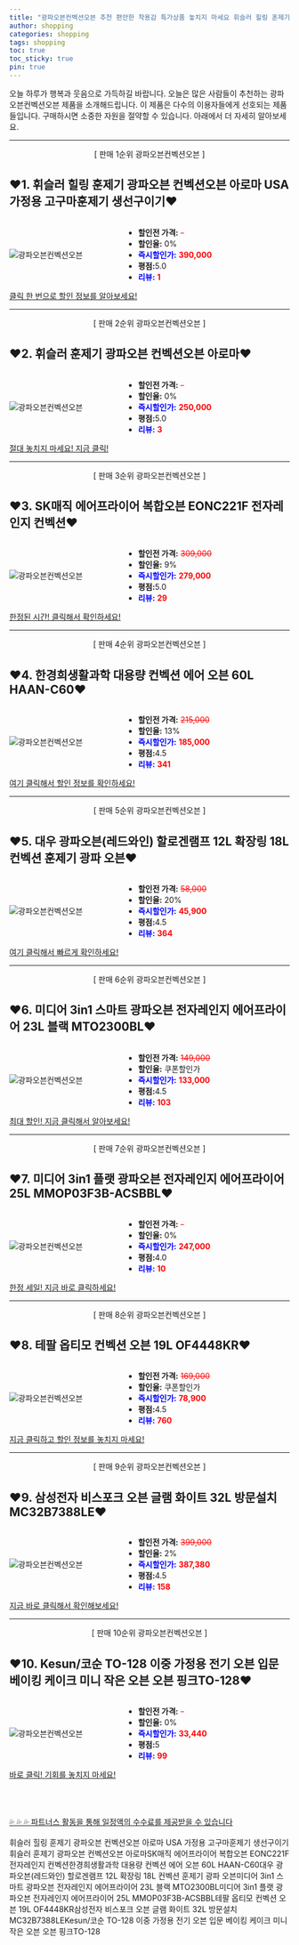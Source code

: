 ```yaml
---
title: "광파오븐컨벡션오븐 추천 편안한 착용감 특가상품 놓치지 마세요 휘슬러 힐링 훈제기 광파오븐 컨벡션오븐"
author: shopping
categories: shopping
tags: shopping
toc: true
toc_sticky: true
pin: true
---
```

오늘 하루가 행복과 웃음으로 가득하길 바랍니다. 오늘은 많은 사람들이 추천하는 광파오븐컨벡션오븐 제품을 소개해드립니다. 이 제품은 다수의 이용자들에게 선호되는 제품들입니다. 구매하시면 소중한 자원을 절약할 수 있습니다. 아래에서 더 자세히 알아보세요.

---
<p class="toplist" style="margin: 0 auto; display: block; width: fit-content;">[ 판매 1순위 광파오븐컨벡션오븐 ]</p>

<h2><strong>❤️1. 휘슬러 힐링 훈제기 광파오븐 컨벡션오븐 아로마 USA 가정용 고구마훈제기 생선구이기❤️</strong></h2>

<div style="display: flex; align-items: center;">
    <div style="flex: 0.4;">
        <img src="https://thumbnail7.coupangcdn.com/thumbnails/remote/230x230ex/image/vendor_inventory/1166/3262979668f5c471db1c1307cf46610c20f40c4c23ee6931a15bf4ca4b60.jpg" alt="광파오븐컨벡션오븐" style="max-width: 100%;">
    </div>
    <div style="flex: 0.6; margin-left: 10px;">
        <ul>
            <li><strong>할인전 가격:</strong> <del style="color: red;">-</del></li>
            <li><strong>할인율:</strong> 0%</li>
            <li><span style='color:blue'><strong>즉시할인가:</strong></span> <span style='color:red'><strong>390,000</strong></span></li>
            <li><strong>평점:</strong>5.0</li>
            <li><span style='color:blue'><strong>리뷰:</strong></span> <span style='color:red'><strong>1</strong></span></li>
        </ul>
    </div>
</div>
<div class="center">
    <a href="https://William4Davisa.github.io?lptag=AF9450613&subid=githubio&pageKey=8115840223&traceid=V0-153&itemId=23008699921&vendorItemId=90042552709" class="myButton">
        클릭 한 번으로 할인 정보를 알아보세요!
    </a>
</div>


---
<p class="toplist" style="margin: 0 auto; display: block; width: fit-content;">[ 판매 2순위 광파오븐컨벡션오븐 ]</p>

<h2><strong>❤️2. 휘슬러 훈제기 광파오븐 컨벡션오븐 아로마❤️</strong></h2>

<div style="display: flex; align-items: center;">
    <div style="flex: 0.4;">
        <img src="https://thumbnail6.coupangcdn.com/thumbnails/remote/230x230ex/image/vendor_inventory/b3c7/3fdb37ba1560fbcf9d707c01c786acd999151dbd4fdc64147b9e1579e642.png" alt="광파오븐컨벡션오븐" style="max-width: 100%;">
    </div>
    <div style="flex: 0.6; margin-left: 10px;">
        <ul>
            <li><strong>할인전 가격:</strong> <del style="color: red;">-</del></li>
            <li><strong>할인율:</strong> 0%</li>
            <li><span style='color:blue'><strong>즉시할인가:</strong></span> <span style='color:red'><strong>250,000</strong></span></li>
            <li><strong>평점:</strong>5.0</li>
            <li><span style='color:blue'><strong>리뷰:</strong></span> <span style='color:red'><strong>3</strong></span></li>
        </ul>
    </div>
</div>
<div class="center">
    <a href="https://William4Davisa.github.io?lptag=AF9450613&subid=githubio&pageKey=7679251916&traceid=V0-153&itemId=20506855872&vendorItemId=88429721961" class="myButton">
        절대 놓치지 마세요! 지금 클릭!
    </a>
</div>


---
<p class="toplist" style="margin: 0 auto; display: block; width: fit-content;">[ 판매 3순위 광파오븐컨벡션오븐 ]</p>

<h2><strong>❤️3. SK매직 에어프라이어 복합오븐 EONC221F 전자레인지 컨벡션❤️</strong></h2>

<div style="display: flex; align-items: center;">
    <div style="flex: 0.4;">
        <img src="https://thumbnail7.coupangcdn.com/thumbnails/remote/230x230ex/image/vendor_inventory/bc95/20865a7c3805d2a152ee0f444b0613561ef8abaeef5d96c74f892627f6ef.jpg" alt="광파오븐컨벡션오븐" style="max-width: 100%;">
    </div>
    <div style="flex: 0.6; margin-left: 10px;">
        <ul>
            <li><strong>할인전 가격:</strong> <del style="color: red;">309,000</del></li>
            <li><strong>할인율:</strong> 9%</li>
            <li><span style='color:blue'><strong>즉시할인가:</strong></span> <span style='color:red'><strong>279,000</strong></span></li>
            <li><strong>평점:</strong>5.0</li>
            <li><span style='color:blue'><strong>리뷰:</strong></span> <span style='color:red'><strong>29</strong></span></li>
        </ul>
    </div>
</div>
<div class="center">
    <a href="https://William4Davisa.github.io?lptag=AF9450613&subid=githubio&pageKey=7804370297&traceid=V0-153&itemId=21144989614&vendorItemId=88206579320" class="myButton">
        한정된 시간! 클릭해서 확인하세요!
    </a>
</div>


---
<p class="toplist" style="margin: 0 auto; display: block; width: fit-content;">[ 판매 4순위 광파오븐컨벡션오븐 ]</p>

<h2><strong>❤️4. 한경희생활과학 대용량 컨벡션 에어 오븐 60L HAAN-C60❤️</strong></h2>

<div style="display: flex; align-items: center;">
    <div style="flex: 0.4;">
        <img src="https://thumbnail8.coupangcdn.com/thumbnails/remote/230x230ex/image/vendor_inventory/b722/ddfb2f53e5c33a788c7ea8539417aa4fe3d670e941c6dfb317c53cb4a1f8.jpg" alt="광파오븐컨벡션오븐" style="max-width: 100%;">
    </div>
    <div style="flex: 0.6; margin-left: 10px;">
        <ul>
            <li><strong>할인전 가격:</strong> <del style="color: red;">215,000</del></li>
            <li><strong>할인율:</strong> 13%</li>
            <li><span style='color:blue'><strong>즉시할인가:</strong></span> <span style='color:red'><strong>185,000</strong></span></li>
            <li><strong>평점:</strong>4.5</li>
            <li><span style='color:blue'><strong>리뷰:</strong></span> <span style='color:red'><strong>341</strong></span></li>
        </ul>
    </div>
</div>
<div class="center">
    <a href="https://William4Davisa.github.io?lptag=AF9450613&subid=githubio&pageKey=4848629104&traceid=V0-153&itemId=6274350438&vendorItemId=77612743892" class="myButton">
        여기 클릭해서 할인 정보를 확인하세요!
    </a>
</div>


---
<p class="toplist" style="margin: 0 auto; display: block; width: fit-content;">[ 판매 5순위 광파오븐컨벡션오븐 ]</p>

<h2><strong>❤️5. 대우 광파오븐(레드와인) 할로겐램프 12L 확장링 18L 컨벡션 훈제기 광파 오븐❤️</strong></h2>

<div style="display: flex; align-items: center;">
    <div style="flex: 0.4;">
        <img src="https://thumbnail10.coupangcdn.com/thumbnails/remote/230x230ex/image/vendor_inventory/images/2019/01/21/16/3/8b166b08-036a-48aa-8c6d-d45fa16fb136.jpg" alt="광파오븐컨벡션오븐" style="max-width: 100%;">
    </div>
    <div style="flex: 0.6; margin-left: 10px;">
        <ul>
            <li><strong>할인전 가격:</strong> <del style="color: red;">58,000</del></li>
            <li><strong>할인율:</strong> 20%</li>
            <li><span style='color:blue'><strong>즉시할인가:</strong></span> <span style='color:red'><strong>45,900</strong></span></li>
            <li><strong>평점:</strong>4.5</li>
            <li><span style='color:blue'><strong>리뷰:</strong></span> <span style='color:red'><strong>364</strong></span></li>
        </ul>
    </div>
</div>
<div class="center">
    <a href="https://William4Davisa.github.io?lptag=AF9450613&subid=githubio&pageKey=145895212&traceid=V0-153&itemId=422780128&vendorItemId=4313927713" class="myButton">
        여기 클릭해서 빠르게 확인하세요!
    </a>
</div>


---
<p class="toplist" style="margin: 0 auto; display: block; width: fit-content;">[ 판매 6순위 광파오븐컨벡션오븐 ]</p>

<h2><strong>❤️6. 미디어 3in1 스마트 광파오븐 전자레인지 에어프라이어 23L 블랙 MTO2300BL❤️</strong></h2>

<div style="display: flex; align-items: center;">
    <div style="flex: 0.4;">
        <img src="https://thumbnail7.coupangcdn.com/thumbnails/remote/230x230ex/image/retail/images/3279276861178581-6f30e591-2670-483a-a93e-1e8c423f074d.jpg" alt="광파오븐컨벡션오븐" style="max-width: 100%;">
    </div>
    <div style="flex: 0.6; margin-left: 10px;">
        <ul>
            <li><strong>할인전 가격:</strong> <del style="color: red;">149,000</del></li>
            <li><strong>할인율:</strong> 쿠폰할인가</li>
            <li><span style='color:blue'><strong>즉시할인가:</strong></span> <span style='color:red'><strong>133,000</strong></span></li>
            <li><strong>평점:</strong>4.5</li>
            <li><span style='color:blue'><strong>리뷰:</strong></span> <span style='color:red'><strong>103</strong></span></li>
        </ul>
    </div>
</div>
<div class="center">
    <a href="https://William4Davisa.github.io?lptag=AF9450613&subid=githubio&pageKey=7634815305&traceid=V0-153&itemId=20271379965&vendorItemId=87358462246" class="myButton">
        최대 할인! 지금 클릭해서 알아보세요!
    </a>
</div>


---
<p class="toplist" style="margin: 0 auto; display: block; width: fit-content;">[ 판매 7순위 광파오븐컨벡션오븐 ]</p>

<h2><strong>❤️7. 미디어 3in1 플랫 광파오븐 전자레인지 에어프라이어 25L MMOP03F3B-ACSBBL❤️</strong></h2>

<div style="display: flex; align-items: center;">
    <div style="flex: 0.4;">
        <img src="https://thumbnail9.coupangcdn.com/thumbnails/remote/230x230ex/image/retail/images/898144304165807-f03cfdc9-cbb0-499a-a765-930dc2d403a1.jpg" alt="광파오븐컨벡션오븐" style="max-width: 100%;">
    </div>
    <div style="flex: 0.6; margin-left: 10px;">
        <ul>
            <li><strong>할인전 가격:</strong> <del style="color: red;">-</del></li>
            <li><strong>할인율:</strong> 0%</li>
            <li><span style='color:blue'><strong>즉시할인가:</strong></span> <span style='color:red'><strong>247,000</strong></span></li>
            <li><strong>평점:</strong>4.0</li>
            <li><span style='color:blue'><strong>리뷰:</strong></span> <span style='color:red'><strong>10</strong></span></li>
        </ul>
    </div>
</div>
<div class="center">
    <a href="https://William4Davisa.github.io?lptag=AF9450613&subid=githubio&pageKey=7837941160&traceid=V0-153&itemId=21329306203&vendorItemId=88387884237" class="myButton">
        한정 세일! 지금 바로 클릭하세요!
    </a>
</div>


---
<p class="toplist" style="margin: 0 auto; display: block; width: fit-content;">[ 판매 8순위 광파오븐컨벡션오븐 ]</p>

<h2><strong>❤️8. 테팔 옵티모 컨벡션 오븐 19L OF4448KR❤️</strong></h2>

<div style="display: flex; align-items: center;">
    <div style="flex: 0.4;">
        <img src="https://thumbnail10.coupangcdn.com/thumbnails/remote/230x230ex/image/retail/images/4350523747015399-fb2a4207-d6d1-4778-a136-1ff361a5f09a.jpg" alt="광파오븐컨벡션오븐" style="max-width: 100%;">
    </div>
    <div style="flex: 0.6; margin-left: 10px;">
        <ul>
            <li><strong>할인전 가격:</strong> <del style="color: red;">169,000</del></li>
            <li><strong>할인율:</strong> 쿠폰할인가</li>
            <li><span style='color:blue'><strong>즉시할인가:</strong></span> <span style='color:red'><strong>78,900</strong></span></li>
            <li><strong>평점:</strong>4.5</li>
            <li><span style='color:blue'><strong>리뷰:</strong></span> <span style='color:red'><strong>760</strong></span></li>
        </ul>
    </div>
</div>
<div class="center">
    <a href="https://William4Davisa.github.io?lptag=AF9450613&subid=githubio&pageKey=27886117&traceid=V0-153&itemId=107688935&vendorItemId=3712845516" class="myButton">
        지금 클릭하고 할인 정보를 놓치지 마세요!
    </a>
</div>


---
<p class="toplist" style="margin: 0 auto; display: block; width: fit-content;">[ 판매 9순위 광파오븐컨벡션오븐 ]</p>

<h2><strong>❤️9. 삼성전자 비스포크 오븐 글램 화이트 32L 방문설치 MC32B7388LE❤️</strong></h2>

<div style="display: flex; align-items: center;">
    <div style="flex: 0.4;">
        <img src="https://thumbnail10.coupangcdn.com/thumbnails/remote/230x230ex/image/rs_quotation_api/ckzmrear/f628986eb3a04d00a8d8342401ca78eb.jpg" alt="광파오븐컨벡션오븐" style="max-width: 100%;">
    </div>
    <div style="flex: 0.6; margin-left: 10px;">
        <ul>
            <li><strong>할인전 가격:</strong> <del style="color: red;">399,000</del></li>
            <li><strong>할인율:</strong> 2%</li>
            <li><span style='color:blue'><strong>즉시할인가:</strong></span> <span style='color:red'><strong>387,380</strong></span></li>
            <li><strong>평점:</strong>4.5</li>
            <li><span style='color:blue'><strong>리뷰:</strong></span> <span style='color:red'><strong>158</strong></span></li>
        </ul>
    </div>
</div>
<div class="center">
    <a href="https://William4Davisa.github.io?lptag=AF9450613&subid=githubio&pageKey=6741295299&traceid=V0-153&itemId=15737588319&vendorItemId=82951507168" class="myButton">
        지금 바로 클릭해서 확인해보세요!
    </a>
</div>


---
<p class="toplist" style="margin: 0 auto; display: block; width: fit-content;">[ 판매 10순위 광파오븐컨벡션오븐 ]</p>

<h2><strong>❤️10. Kesun/코순 TO-128 이중 가정용 전기 오븐 입문 베이킹 케이크 미니 작은 오븐 오븐 핑크TO-128❤️</strong></h2>

<div style="display: flex; align-items: center;">
    <div style="flex: 0.4;">
        <img src="https://thumbnail8.coupangcdn.com/thumbnails/remote/230x230ex/image/vendor_inventory/c82e/a5784013c4d3138fbafd80c88dc61fc4af8af9a20a728ef7948679bf5265.jpg" alt="광파오븐컨벡션오븐" style="max-width: 100%;">
    </div>
    <div style="flex: 0.6; margin-left: 10px;">
        <ul>
            <li><strong>할인전 가격:</strong> <del style="color: red;">-</del></li>
            <li><strong>할인율:</strong> 0%</li>
            <li><span style='color:blue'><strong>즉시할인가:</strong></span> <span style='color:red'><strong>33,440</strong></span></li>
            <li><strong>평점:</strong>5</li>
            <li><span style='color:blue'><strong>리뷰:</strong></span> <span style='color:red'><strong>99</strong></span></li>
        </ul>
    </div>
</div>
<div class="center">
    <a href="https://William4Davisa.github.io?lptag=AF9450613&subid=githubio&pageKey=7047280172&traceid=V0-153&itemId=17443157167&vendorItemId=90727622702" class="myButton">
        바로 클릭! 기회를 놓치지 마세요!
    </a>
</div>

<br><br><br>[💦 💦 💦 파트너스 활동을 통해 일정액의 수수료를 제공받을 수 있습니다](https://link.coupang.com/a/bcpT2c)<br><br>휘슬러 힐링 훈제기 광파오븐 컨벡션오븐 아로마 USA 가정용 고구마훈제기 생선구이기휘슬러 훈제기 광파오븐 컨벡션오븐 아로마SK매직 에어프라이어 복합오븐 EONC221F 전자레인지 컨벡션한경희생활과학 대용량 컨벡션 에어 오븐 60L HAAN-C60대우 광파오븐(레드와인) 할로겐램프 12L 확장링 18L 컨벡션 훈제기 광파 오븐미디어 3in1 스마트 광파오븐 전자레인지 에어프라이어 23L 블랙 MTO2300BL미디어 3in1 플랫 광파오븐 전자레인지 에어프라이어 25L MMOP03F3B-ACSBBL테팔 옵티모 컨벡션 오븐 19L OF4448KR삼성전자 비스포크 오븐 글램 화이트 32L 방문설치 MC32B7388LEKesun/코순 TO-128 이중 가정용 전기 오븐 입문 베이킹 케이크 미니 작은 오븐 오븐 핑크TO-128